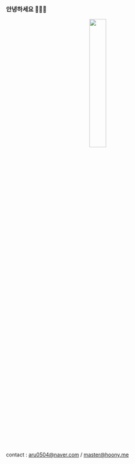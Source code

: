 <h3>안녕하세요 🙋🏻‍♂️</h3>
<p align=center><a href="https://solved.ac/profile/aru0504"><img src="http://mazassumnida.wtf/api/v2/generate_badge?boj=aru0504" width="30%"></a></p>

contact : aru0504@naver.com / master@hoony.me
<!--
**donghoony/donghoony** is a ✨ _special_ ✨ repository because its `README.md` (this file) appears on your GitHub profile.

Here are some ideas to get you started:

- 🔭 I’m currently working on ...
- 🌱 I’m currently learning ...
- 👯 I’m looking to collaborate on ...
- 🤔 I’m looking for help with ...
- 💬 Ask me about ...
- 📫 How to reach me: ...
- 😄 Pronouns: ...
- ⚡ Fun fact: ...
-->

